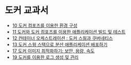 # 도커 교과서

- <a href="./10">10 도커 컴포즈를 이용한 환경 구성</a>
- <a href="./11">11 도커와 도커 컴포즈를 이용한 애플리케이션 빌드 및 테스트</a>
- <a href="./12">12 컨테이너 오케스트레이션 : 도커 스웜과 쿠버네티스</a>
- <a href="./13">13 도커 스웜 스택으로 분산 애플리케이션 배포하기</a>
- <a href="./17">17 도커 이미지 최적화하기: 보안, 용량, 속도</a>
- <a href="./19">19 도커를 이용한 로그 생성 및 관리</a>
